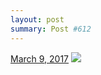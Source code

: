 ```yaml
---
layout: post
summary: Post #612
---
```


<p>
  <time><a href="/612">March 9, 2017</a></time>
  <a href="/612"><img src="{{ site.assets_url }}/612-480.jpg" srcset="{{ site.assets_url }}/612-240.jpg 240w, {{ site.assets_url }}/612-480.jpg 480w, {{ site.assets_url }}/612-720.jpg 720w, {{ site.assets_url }}/612-960.jpg 960w" sizes="(min-width: 700px) 50vw, calc(100vw - 2rem)" /></a>
</p>
